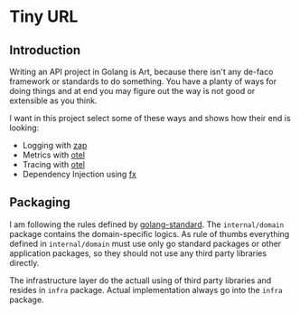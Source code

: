 # Tiny URL

## Introduction

Writing an API project in Golang is Art, because there isn't any de-faco framework or standards to do something.
You have a planty of ways for doing things and at end you may figure out the way is not good or extensible as you think.

I want in this project select some of these ways and shows how their end is looking:

- Logging with [zap](https://github.com/uber-go/zap)
- Metrics with [otel](https://github.com/open-telemetry/opentelemetry-go)
- Tracing with [otel](https://github.com/open-telemetry/opentelemetry-go)
- Dependency Injection using [fx](https://github.com/uber-go/fx)

## Packaging

I am following the rules defined by [golang-standard](https://github.com/golang-standards/project-layout).
The `internal/domain` package contains the domain-specific logics. As rule of thumbs everything defined in
`internal/domain` must use only go standard packages or other application packages, so they should not use any third party
libraries directly.

The infrastructure layer do the actuall using of third party libraries and resides in `infra` package.
Actual implementation always go into the `infra` package.
